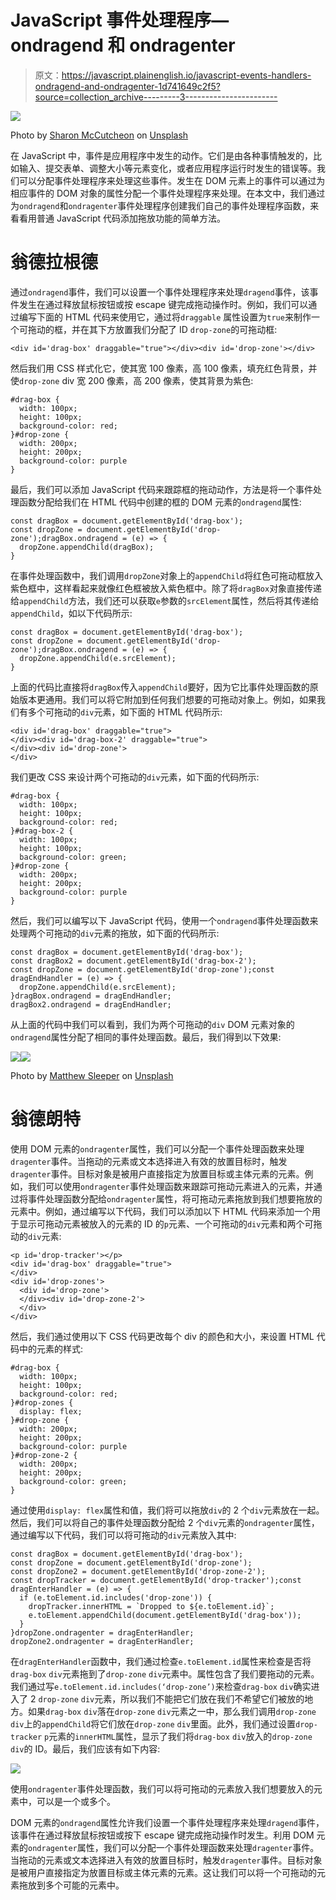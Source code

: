 # JavaScript 事件处理程序— ondragend 和 ondragenter

> 原文：<https://javascript.plainenglish.io/javascript-events-handlers-ondragend-and-ondragenter-1d741649c2f5?source=collection_archive---------3----------------------->

![](img/b8f8a4e6386bf7e00750f37c870cb7d4.png)

Photo by [Sharon McCutcheon](https://unsplash.com/@sharonmccutcheon?utm_source=medium&utm_medium=referral) on [Unsplash](https://unsplash.com?utm_source=medium&utm_medium=referral)

在 JavaScript 中，事件是应用程序中发生的动作。它们是由各种事情触发的，比如输入、提交表单、调整大小等元素变化，或者应用程序运行时发生的错误等。我们可以分配事件处理程序来处理这些事件。发生在 DOM 元素上的事件可以通过为相应事件的 DOM 对象的属性分配一个事件处理程序来处理。在本文中，我们通过为`ondragend`和`ondragenter`事件处理程序创建我们自己的事件处理程序函数，来看看用普通 JavaScript 代码添加拖放功能的简单方法。

# 翁德拉根德

通过`ondragend`事件，我们可以设置一个事件处理程序来处理`dragend`事件，该事件发生在通过释放鼠标按钮或按 escape 键完成拖动操作时。例如，我们可以通过编写下面的 HTML 代码来使用它，通过将`draggable` 属性设置为`true`来制作一个可拖动的框，并在其下方放置我们分配了 ID `drop-zone`的可拖动框:

```
<div id='drag-box' draggable="true"></div><div id='drop-zone'></div>
```

然后我们用 CSS 样式化它，使其宽 100 像素，高 100 像素，填充红色背景，并使`drop-zone` div 宽 200 像素，高 200 像素，使其背景为紫色:

```
#drag-box {
  width: 100px;
  height: 100px;
  background-color: red;
}#drop-zone {
  width: 200px;
  height: 200px;
  background-color: purple
}
```

最后，我们可以添加 JavaScript 代码来跟踪框的拖动动作，方法是将一个事件处理函数分配给我们在 HTML 代码中创建的框的 DOM 元素的`ondragend`属性:

```
const dragBox = document.getElementById('drag-box');
const dropZone = document.getElementById('drop-zone');dragBox.ondragend = (e) => {
  dropZone.appendChild(dragBox);
}
```

在事件处理函数中，我们调用`dropZone`对象上的`appendChild`将红色可拖动框放入紫色框中，这样看起来就像红色框被放入紫色框中。除了将`dragBox`对象直接传递给`appendChild`方法，我们还可以获取`e`参数的`srcElement`属性，然后将其传递给`appendChild`，如以下代码所示:

```
const dragBox = document.getElementById('drag-box');
const dropZone = document.getElementById('drop-zone');dragBox.ondragend = (e) => {
  dropZone.appendChild(e.srcElement);
}
```

上面的代码比直接将`dragBox`传入`appendChild`要好，因为它比事件处理函数的原始版本更通用。我们可以将它附加到任何我们想要的可拖动对象上。例如，如果我们有多个可拖动的`div`元素，如下面的 HTML 代码所示:

```
<div id='drag-box' draggable="true">
</div><div id='drag-box-2' draggable="true">
</div><div id='drop-zone'>
</div>
```

我们更改 CSS 来设计两个可拖动的`div`元素，如下面的代码所示:

```
#drag-box {
  width: 100px;
  height: 100px;
  background-color: red;
}#drag-box-2 {
  width: 100px;
  height: 100px;
  background-color: green;
}#drop-zone {
  width: 200px;
  height: 200px;
  background-color: purple
}
```

然后，我们可以编写以下 JavaScript 代码，使用一个`ondragend`事件处理函数来处理两个可拖动的`div`元素的拖放，如下面的代码所示:

```
const dragBox = document.getElementById('drag-box');
const dragBox2 = document.getElementById('drag-box-2');
const dropZone = document.getElementById('drop-zone');const dragEndHandler = (e) => {
  dropZone.appendChild(e.srcElement);
}dragBox.ondragend = dragEndHandler;
dragBox2.ondragend = dragEndHandler;
```

从上面的代码中我们可以看到，我们为两个可拖动的`div` DOM 元素对象的`ondragend`属性分配了相同的事件处理函数。最后，我们得到以下效果:

![](img/ad736f7326146a00490ab44311bcba97.png)![](img/172645d63d95601e695345c85a3dce29.png)

Photo by [Matthew Sleeper](https://unsplash.com/@mjsleeper?utm_source=medium&utm_medium=referral) on [Unsplash](https://unsplash.com?utm_source=medium&utm_medium=referral)

# 翁德朗特

使用 DOM 元素的`ondragenter`属性，我们可以分配一个事件处理函数来处理`dragenter`事件。当拖动的元素或文本选择进入有效的放置目标时，触发`dragenter`事件。目标对象是被用户直接指定为放置目标或主体元素的元素。例如，我们可以使用`ondragenter`事件处理函数来跟踪可拖动元素进入的元素，并通过将事件处理函数分配给`ondragenter`属性，将可拖动元素拖放到我们想要拖放的元素中。例如，通过编写以下代码，我们可以添加以下 HTML 代码来添加一个用于显示可拖动元素被放入的元素的 ID 的`p`元素、一个可拖动的`div`元素和两个可拖动的`div`元素:

```
<p id='drop-tracker'></p>
<div id='drag-box' draggable="true">
</div>
<div id='drop-zones'>
  <div id='drop-zone'>
  </div><div id='drop-zone-2'>
  </div>
</div>
```

然后，我们通过使用以下 CSS 代码更改每个 div 的颜色和大小，来设置 HTML 代码中的元素的样式:

```
#drag-box {
  width: 100px;
  height: 100px;
  background-color: red;
}#drop-zones {
  display: flex;
}#drop-zone {
  width: 200px;
  height: 200px;
  background-color: purple
}#drop-zone-2 {
  width: 200px;
  height: 200px;
  background-color: green;
}
```

通过使用`display: flex`属性和值，我们将可以拖放`div`的 2 个`div`元素放在一起。然后，我们可以将自己的事件处理函数分配给 2 个`div`元素的`ondragenter`属性，通过编写以下代码，我们可以将可拖动的`div`元素放入其中:

```
const dragBox = document.getElementById('drag-box');
const dropZone = document.getElementById('drop-zone');
const dropZone2 = document.getElementById('drop-zone-2');
const dropTracker = document.getElementById('drop-tracker');const dragEnterHandler = (e) => {
  if (e.toElement.id.includes('drop-zone')) {
    dropTracker.innerHTML = `Dropped to ${e.toElement.id}`;
    e.toElement.appendChild(document.getElementById('drag-box'));
  }
}dropZone.ondragenter = dragEnterHandler;
dropZone2.ondragenter = dragEnterHandler;
```

在`dragEnterHandler`函数中，我们通过检查`e.toElement.id`属性来检查是否将`drag-box` `div`元素拖到了`drop-zone` `div`元素中。属性包含了我们要拖动的元素。我们通过写`e.toElement.id.includes(‘drop-zone’)`来检查`drag-box` `div`确实进入了 2 `drop-zone` `div`元素，所以我们不能把它们放在我们不希望它们被放的地方。如果`drag-box` `div`落在`drop-zone` `div`元素之一中，那么我们调用`drop-zone` `div`上的`appendChild`将它们放在`drop-zone` `div`里面。此外，我们通过设置`drop-tracker` `p`元素的`innerHTML`属性，显示了我们将`drag-box` `div`放入的`drop-zone` `div`的 ID。最后，我们应该有如下内容:

![](img/ff0f1d167d62de643dd4e0da86a04db0.png)

使用`ondragenter`事件处理函数，我们可以将可拖动的元素放入我们想要放入的元素中，可以是一个或多个。

DOM 元素的`ondragend`属性允许我们设置一个事件处理程序来处理`dragend`事件，该事件在通过释放鼠标按钮或按下 escape 键完成拖动操作时发生。利用 DOM 元素的`ondragenter`属性，我们可以分配一个事件处理函数来处理`dragenter`事件。当拖动的元素或文本选择进入有效的放置目标时，触发`dragenter`事件。目标对象是被用户直接指定为放置目标或主体元素的元素。这让我们可以将一个可拖动的元素拖放到多个可能的元素中。